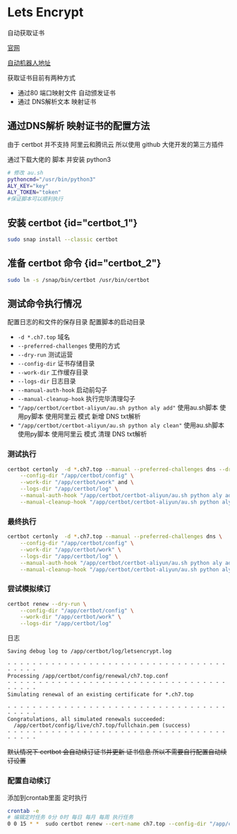 # Lets Encrypt

自动获取证书

[官网](https://letsencrypt.org/zh-cn/)

[自动机器人地址](https://certbot.eff.org/)

获取证书目前有两种方式

- 通过80 端口映射文件 自动颁发证书
- 通过 DNS解析文本 映射证书

## 通过DNS解析 映射证书的配置方法

由于 certbot 并不支持 阿里云和腾讯云 所以使用 github 大佬开发的第三方插件

[](https://github.com/ywdblog/certbot-letencrypt-wildcardcertificates-alydns-au)

通过下载大佬的 脚本 并安装 python3

```Bash
# 修改 au.sh 
pythoncmd="/usr/bin/python3"
ALY_KEY="key"
ALY_TOKEN="token"
#保证脚本可以顺利执行

```

## 安装 certbot {id="certbot_1"}

```Bash
sudo snap install --classic certbot
```

## 准备 certbot 命令 {id="certbot_2"}

```Bash
sudo ln -s /snap/bin/certbot /usr/bin/certbot
```

## 测试命令执行情况

配置日志的和文件的保存目录 配置脚本的启动目录

- `-d *.ch7.top` 域名
- `--preferred-challenges` 使用的方式
- `--dry-run` 测试运营
- `--config-dir` 证书存储目录
- `--work-dir` 工作缓存目录
- `--logs-dir` 日志目录
- `--manual-auth-hook` 启动前勾子
- `--manual-cleanup-hook` 执行完毕清理勾子
- `"/app/certbot/certbot-aliyun/au.sh python aly add"` 使用au.sh脚本 使用py脚本 使用阿里云 模式 新增 DNS txt解析
- `"/app/certbot/certbot-aliyun/au.sh python aly clean"` 使用au.sh脚本 使用py脚本 使用阿里云 模式 清理 DNS txt解析

### 测试执行

```Bash
certbot certonly  -d *.ch7.top --manual --preferred-challenges dns --dry-run \
    --config-dir "/app/certbot/config" \
    --work-dir "/app/certbot/work" and \
    --logs-dir "/app/certbot/log" \
    --manual-auth-hook "/app/certbot/certbot-aliyun/au.sh python aly add" \
    --manual-cleanup-hook "/app/certbot/certbot-aliyun/au.sh python aly clean"
```

### 最终执行

```Bash
certbot certonly  -d *.ch7.top --manual --preferred-challenges dns \
    --config-dir "/app/certbot/config" \
    --work-dir "/app/certbot/work" \
    --logs-dir "/app/certbot/log" \
    --manual-auth-hook "/app/certbot/certbot-aliyun/au.sh python aly add"  \
    --manual-cleanup-hook "/app/certbot/certbot-aliyun/au.sh python aly clean"
```

### 尝试模拟续订

```Bash
certbot renew --dry-run \
    --config-dir "/app/certbot/config" \
    --work-dir "/app/certbot/work" \
    --logs-dir "/app/certbot/log"
```

日志

```Log
Saving debug log to /app/certbot/log/letsencrypt.log

- - - - - - - - - - - - - - - - - - - - - - - - - - - - - - - - - - - - - - - -
Processing /app/certbot/config/renewal/ch7.top.conf
- - - - - - - - - - - - - - - - - - - - - - - - - - - - - - - - - - - - - - - -
Simulating renewal of an existing certificate for *.ch7.top

- - - - - - - - - - - - - - - - - - - - - - - - - - - - - - - - - - - - - - - -
Congratulations, all simulated renewals succeeded: 
  /app/certbot/config/live/ch7.top/fullchain.pem (success)
- - - - - - - - - - - - - - - - - - - - - - - - - - - - - - - - - - - - - - - -
```

~~默认情况下 certbot 会自动续订证书并更新 证书信息 所以不需要自行配置自动续订设置~~

### 配置自动续订 
添加到crontab里面 定时执行  
```Bash
crontab -e 
# 编辑定时任务 0分 0时 每日 每月 每周 执行任务
0 0 15 * *  sudo certbot renew --cert-name ch7.top --config-dir "/app/certbot/config" --work-dir "/app/certbot/work" --logs-dir "/app/certbot/log" --manual-auth-hook "/app/certbot/certbot-aliyun/au.sh python aly add" --manual-cleanup-hook "/app/certbot/certbot-aliyun/au.sh python aly clean"

```
